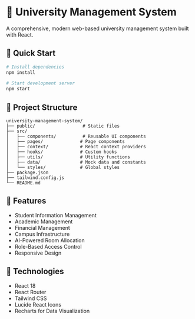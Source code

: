 # 🏫 University Management System 
 
A comprehensive, modern web-based university management system built with React. 
 
## 🚀 Quick Start 
 
```bash 
# Install dependencies 
npm install 
 
# Start development server 
npm start 
``` 
 
## 📁 Project Structure 
 
``` 
university-management-system/ 
├── public/                  # Static files 
├── src/ 
│   ├── components/          # Reusable UI components 
│   ├── pages/              # Page components 
│   ├── context/            # React context providers 
│   ├── hooks/              # Custom hooks 
│   ├── utils/              # Utility functions 
│   ├── data/               # Mock data and constants 
│   └── styles/             # Global styles 
├── package.json 
├── tailwind.config.js 
└── README.md 
``` 
 
## 🎯 Features 
 
- Student Information Management 
- Academic Management 
- Financial Management 
- Campus Infrastructure 
- AI-Powered Room Allocation 
- Role-Based Access Control 
- Responsive Design 
 
## 🔧 Technologies 
 
- React 18 
- React Router 
- Tailwind CSS 
- Lucide React Icons 
- Recharts for Data Visualization 
